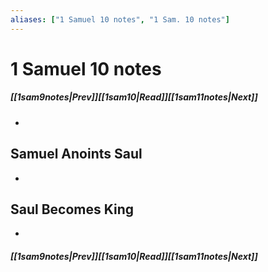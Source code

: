```yaml
---
aliases: ["1 Samuel 10 notes", "1 Sam. 10 notes"]
---
```

# 1 Samuel 10 notes
##### <span class=arrow-left></span>[[1sam9notes|Prev]]<span class=navigation-separator></span>[[1sam10|Read]]<span class=navigation-separator></span>[[1sam11notes|Next]]<span class=arrow-right></span>
- 
## Samuel Anoints Saul
- 
## Saul Becomes King
- 
##### <span class=arrow-left></span>[[1sam9notes|Prev]]<span class=navigation-separator></span>[[1sam10|Read]]<span class=navigation-separator></span>[[1sam11notes|Next]]<span class=arrow-right></span>